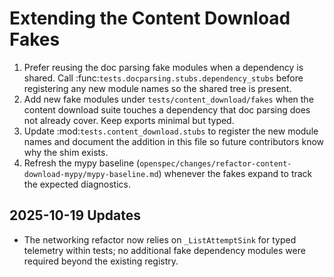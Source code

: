 # Extending the Content Download Fakes

1. Prefer reusing the doc parsing fake modules when a dependency is shared.
   Call :func:`tests.docparsing.stubs.dependency_stubs` before registering any
   new module names so the shared tree is present.
2. Add new fake modules under ``tests/content_download/fakes`` when the content
   download suite touches a dependency that doc parsing does not already cover.
   Keep exports minimal but typed.
3. Update :mod:`tests.content_download.stubs` to register the new module names
   and document the addition in this file so future contributors know why the
   shim exists.
4. Refresh the mypy baseline (`openspec/changes/refactor-content-download-mypy/mypy-baseline.md`)
   whenever the fakes expand to track the expected diagnostics.

## 2025-10-19 Updates

- The networking refactor now relies on `_ListAttemptSink` for typed telemetry
  within tests; no additional fake dependency modules were required beyond the
  existing registry.
